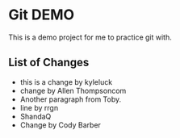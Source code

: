 # Git DEMO

This is a demo project for me to practice git with.

## List of Changes

* this is a change by kyleluck
* change by Allen Thompsoncom
* Another paragraph from Toby.
* line by rrgn
* ShandaQ
* Change by Cody Barber
